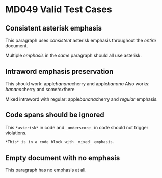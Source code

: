 # MD049 Valid Test Cases

## Consistent asterisk emphasis

This paragraph uses *consistent* asterisk emphasis throughout the *entire* document.

Multiple *emphasis* in the *same* paragraph should all use asterisk.

## Intraword emphasis preservation

This should work: apple*banana*cherry and apple*banana*
Also works: *banana*cherry and some*text*here

Mixed intraword with regular: apple*banana*cherry and *regular* emphasis.

## Code spans should be ignored

This `*asterisk*` in code and `_underscore_` in code should not trigger violations.

```markdown
*This* is in a code block with _mixed_ emphasis.
```

## Empty document with no emphasis

This paragraph has no emphasis at all.
